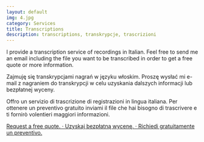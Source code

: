 ```yaml
---
layout: default
img: 4.jpg
category: Services
title: Transcriptions
description: transcriptions, transkrypcje, trascrizioni
---
```

<p>
I provide a transcription service of recordings in Italian. Feel free to send me an email including the file you want to be transcribed in order to get a free quote or more information.
</p>
<p>
Zajmuję się transkrypcjami nagrań w języku włoskim. Proszę wysłać mi e-mail z nagraniem do transkrypcji w celu uzyskania dalszych informacji lub bezpłatnej wyceny.
</p>
<p>
Offro un servizio di trascrizione di registrazioni in lingua italiana. Per ottenere un preventivo gratuito inviami il file che hai bisogno di trascrivere e ti fornirò volentieri maggiori informazioni. 
</p>
  <a href="mailto:angela@tiliatranslations.it">Request a free quote. · Uzyskaj bezpłatną wycenę. · Richiedi gratuitamente un preventivo.</a>

